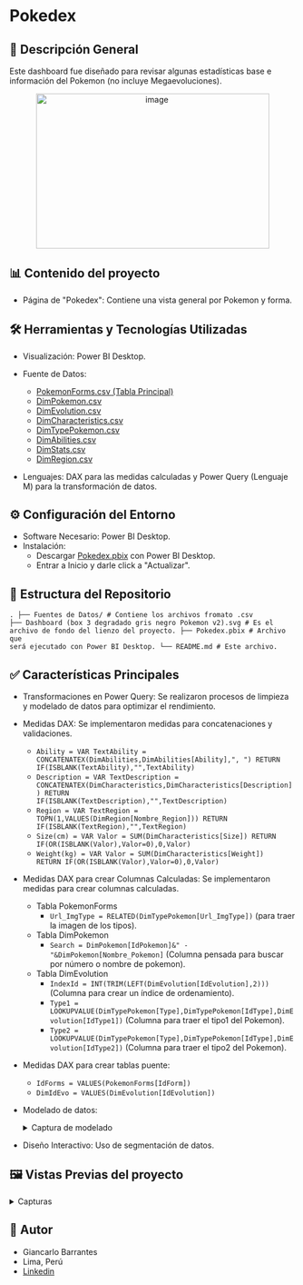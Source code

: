 # Pokedex


## 📃 Descripción General
Este dashboard fue diseñado para revisar algunas estadísticas base e información del Pokemon (no incluye Megaevoluciones).

<p align="center"><img width="411" height="273" alt="image" src="https://github.com/user-attachments/assets/75cdc45d-6a51-4818-8bf2-22fe329b0515" /></p>

## 📊 Contenido del proyecto
- Página de "Pokedex": Contiene una vista general por Pokemon y forma.


## 🛠️ Herramientas y Tecnologías Utilizadas
- Visualización: Power BI Desktop.
- Fuente de Datos:
  - [PokemonForms.csv (Tabla Principal)](https://raw.githubusercontent.com/Gbarrantes25/Pokedex-PowerBI/refs/heads/main/Fuente%20de%20Datos/PokemonForms.csv)
  - [DimPokemon.csv](https://raw.githubusercontent.com/Gbarrantes25/Pokedex-PowerBI/refs/heads/main/Fuente%20de%20Datos/DimPokemon.csv)
  - [DimEvolution.csv](https://raw.githubusercontent.com/Gbarrantes25/Pokedex-PowerBI/refs/heads/main/Fuente%20de%20Datos/DimEvolution.csv)
  - [DimCharacteristics.csv](https://raw.githubusercontent.com/Gbarrantes25/Pokedex-PowerBI/refs/heads/main/Fuente%20de%20Datos/DimCharacteristics.csv)
  - [DimTypePokemon.csv](https://raw.githubusercontent.com/Gbarrantes25/Pokedex-PowerBI/refs/heads/main/Fuente%20de%20Datos/DimTypePokemon.csv)
  - [DimAbilities.csv](https://raw.githubusercontent.com/Gbarrantes25/Pokedex-PowerBI/refs/heads/main/Fuente%20de%20Datos/DimAbilities.csv)
  - [DimStats.csv](https://raw.githubusercontent.com/Gbarrantes25/Pokedex-PowerBI/refs/heads/main/Fuente%20de%20Datos/DimStats.csv)
  - [DimRegion.csv](https://raw.githubusercontent.com/Gbarrantes25/Pokedex-PowerBI/refs/heads/main/Fuente%20de%20Datos/DimRegion.csv)
 
    
- Lenguajes: DAX para las medidas calculadas y Power Query (Lenguaje M) para la transformación de datos.


## ⚙️ Configuración del Entorno
- Software Necesario: Power BI Desktop.
- Instalación:
  - Descargar [Pokedex.pbix](https://github.com/Gbarrantes25/Pokedex-PowerBI/blob/main/Pokedex.pbix) con Power BI Desktop.
  - Entrar a Inicio y darle click a "Actualizar".


## 📂 Estructura del Repositorio
<code>.
  ├── Fuentes de Datos/                                         # Contiene los archivos fromato .csv
  ├── Dashboard (box 3 degradado gris negro Pokemon v2).svg     # Es el archivo de fondo del lienzo del proyecto.
  ├── Pokedex.pbix                                              # Archivo que será ejecutado con Power BI Desktop.
  └── README.md                                                 # Este archivo.
</code>


## ✅ Características Principales
- Transformaciones en Power Query: Se realizaron procesos de limpieza y modelado de datos para optimizar el rendimiento.
- Medidas DAX: Se implementaron medidas para concatenaciones y validaciones.
  - <code>Ability = 
            VAR TextAbility = CONCATENATEX(DimAbilities,DimAbilities[Ability],", ")
            RETURN
              IF(ISBLANK(TextAbility),"",TextAbility)
    </code>
  - <code>Description = 
            VAR TextDescription = CONCATENATEX(DimCharacteristics,DimCharacteristics[Description])
            RETURN
              IF(ISBLANK(TextDescription),"",TextDescription)
    </code>
  - <code>Region = 
            VAR TextRegion = TOPN(1,VALUES(DimRegion[Nombre_Region]))
            RETURN 
              IF(ISBLANK(TextRegion),"",TextRegion)
    </code>
  - <code>Size(cm) = 
            VAR Valor = SUM(DimCharacteristics[Size])
            RETURN
              IF(OR(ISBLANK(Valor),Valor=0),0,Valor)
    </code>
  - <code>Weight(kg) = 
            VAR Valor = SUM(DimCharacteristics[Weight])
            RETURN
              IF(OR(ISBLANK(Valor),Valor=0),0,Valor)
    </code>
  
- Medidas DAX para crear Columnas Calculadas: Se implementaron medidas para crear columnas calculadas.
  - Tabla PokemonForms
    - <code>Url_ImgType = RELATED(DimTypePokemon[Url_ImgType])</code> (para traer la imagen de los tipos).
  - Tabla DimPokemon
    - <code>Search = DimPokemon[IdPokemon]&" - "&DimPokemon[Nombre_Pokemon]</code> (Columna pensada para buscar por número o nombre de pokemon).
  - Tabla DimEvolution
    - <code>IndexId = INT(TRIM(LEFT(DimEvolution[IdEvolution],2)))</code> (Columna para crear un índice de ordenamiento).
    - <code>Type1 = LOOKUPVALUE(DimTypePokemon[Type],DimTypePokemon[IdType],DimEvolution[IdType1])</code> (Columna para traer el tipo1 del Pokemon).
    - <code>Type2 = LOOKUPVALUE(DimTypePokemon[Type],DimTypePokemon[IdType],DimEvolution[IdType2])</code> (Columna para traer el tipo2 del Pokemon).

- Medidas DAX para crear tablas puente:
  - <code>IdForms = VALUES(PokemonForms[IdForm])</code>
  - <code>DimIdEvo = VALUES(DimEvolution[IdEvolution])</code>

- Modelado de datos:
  <details>
    <summary>Captura de modelado</summary>
      <img width="1757" height="943" alt="image" src="https://github.com/user-attachments/assets/da19a84e-88a7-4846-9e84-6da611bf5958" />
  </details>
  
- Diseño Interactivo: Uso de segmentación de datos.


## 🖼️ Vistas Previas del proyecto
<details>
  <summary>Capturas</summary>

  ![Animation2](https://github.com/user-attachments/assets/9eb48803-4d08-467a-b096-ec5befa93ece)


  ![Animation3](https://github.com/user-attachments/assets/20ed72ca-0917-4978-9796-440cf7599d74)


</details>


## 👤 Autor
- Giancarlo Barrantes
- Lima, Perú
- [Linkedin](https://www.linkedin.com/in/gb25/)
